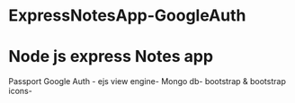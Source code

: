 # ExpressNotesApp-GoogleAuth
<h1>Node js express Notes app </h1>
Passport Google Auth -
ejs view engine-
Mongo db-
bootstrap & bootstrap icons-
